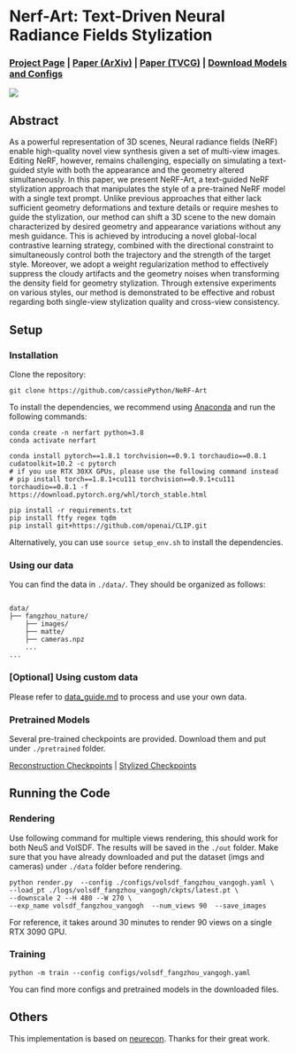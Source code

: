 # Nerf-Art: Text-Driven Neural Radiance Fields Stylization

### [Project Page](https://cassiepython.github.io/nerfart/index.html) | [Paper (ArXiv)](https://arxiv.org/abs/2212.08070) | [Paper (TVCG)](https://arxiv.org/abs/2212.08070) | [Download Models and Configs](https://portland-my.sharepoint.com/:f:/g/personal/cwang355-c_my_cityu_edu_hk/EuCfP0A3BJNItp72U_FxAicBXw_kXbcKgpaqUkeZBIwgQw?e=Vnvi48)

<img src="asset/teaser.png">

## Abstract
As a powerful representation of 3D scenes, Neural radiance fields (NeRF) enable high-quality novel view synthesis given a set of multi-view images. Editing NeRF, however, remains challenging, especially on simulating a text-guided style with both the appearance and the geometry altered simultaneously. In this paper, we present NeRF-Art, a text-guided NeRF stylization approach that manipulates the style of a pre-trained NeRF model with a single text prompt. Unlike previous approaches that either lack sufficient geometry deformations and texture details or require meshes to guide the stylization, our method can shift a 3D scene to the new domain characterized by desired geometry and appearance variations without any mesh guidance. This is achieved by introducing a novel global-local contrastive learning strategy, combined with the directional constraint to simultaneously control both the trajectory and the strength of the target style. Moreover, we adopt a weight regularization method to effectively suppress the cloudy artifacts and the geometry noises when transforming the density field for geometry stylization. Through extensive experiments on various styles, our method is demonstrated to be effective and robust regarding both single-view stylization quality and cross-view consistency.
## Setup
### Installation
Clone the repository:
```
git clone https://github.com/cassiePython/NeRF-Art
```

To install the dependencies, we recommend using [Anaconda](https://www.anaconda.com/products/individual) and run the following commands:
```
conda create -n nerfart python=3.8
conda activate nerfart

conda install pytorch==1.8.1 torchvision==0.9.1 torchaudio==0.8.1 cudatoolkit=10.2 -c pytorch
# if you use RTX 30XX GPUs, please use the following command instead
# pip install torch==1.8.1+cu111 torchvision==0.9.1+cu111 torchaudio==0.8.1 -f https://download.pytorch.org/whl/torch_stable.html

pip install -r requirements.txt
pip install ftfy regex tqdm
pip install git+https://github.com/openai/CLIP.git
```
Alternatively, you can use `source setup_env.sh` to install the dependencies.


### Using our data
You can find the data in `./data/`. They should be organized as follows:
```

data/
├── fangzhou_nature/
    ├── images/
    ├── matte/
    ├── cameras.npz
    ...
...
```

### [Optional] Using custom data
Please refer to [data_guide.md](./data_guide.md) to process and use your own data.
### Pretrained Models
Several pre-trained checkpoints are provided. Download them and put under `./pretrained` folder.  

[Reconstruction Checkpoints](https://drive.google.com/drive/folders/1ikNT0nxA7uMoezIn75bp7VAIz05UYfYJ?usp=sharing) | [Stylized Checkpoints](https://drive.google.com/drive/folders/14uENGC2grnjoyuKZdS-slQtCmOWduz6u?usp=sharing)



## Running the Code

### Rendering
Use following command for multiple views rendering, this should work for both NeuS and VolSDF. The results will be saved in the `./out` folder. Make sure that you have already downloaded and put the dataset (imgs and cameras) under `./data` folder before rendering.

```
python render.py  --config ./configs/volsdf_fangzhou_vangogh.yaml \
--load_pt ./logs/volsdf_fangzhou_vangogh/ckpts/latest.pt \
--downscale 2 --H 480 --W 270 \
--exp_name volsdf_fangzhou_vangogh  --num_views 90  --save_images 
```
For reference, it takes around 30 minutes to render 90 views on a single RTX 3090 GPU.


### Training

```
python -m train --config configs/volsdf_fangzhou_vangogh.yaml
```

You can find more configs and pretrained models in the downloaded files. 

## Others
This implementation is based on [neurecon](https://github.com/ventusff/neurecon). Thanks for their great work.
